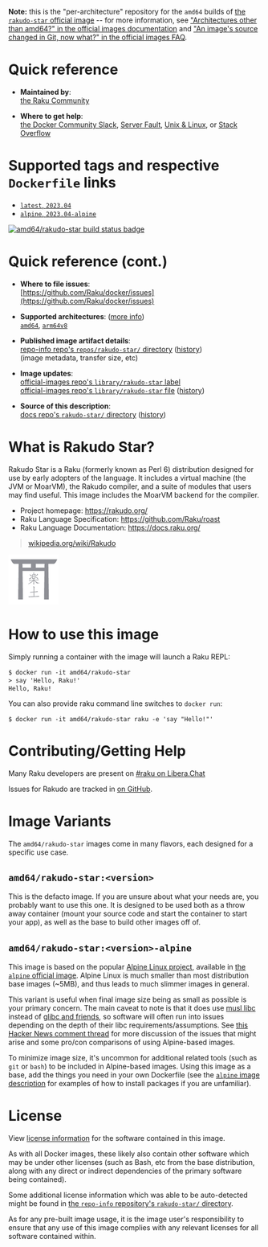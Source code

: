 <!--

********************************************************************************

WARNING:

    DO NOT EDIT "rakudo-star/README.md"

    IT IS AUTO-GENERATED

    (from the other files in "rakudo-star/" combined with a set of templates)

********************************************************************************

-->

**Note:** this is the "per-architecture" repository for the `amd64` builds of [the `rakudo-star` official image](https://hub.docker.com/_/rakudo-star) -- for more information, see ["Architectures other than amd64?" in the official images documentation](https://github.com/docker-library/official-images#architectures-other-than-amd64) and ["An image's source changed in Git, now what?" in the official images FAQ](https://github.com/docker-library/faq#an-images-source-changed-in-git-now-what).

# Quick reference

-	**Maintained by**:  
	[the Raku Community](https://github.com/Raku/docker)

-	**Where to get help**:  
	[the Docker Community Slack](https://dockr.ly/comm-slack), [Server Fault](https://serverfault.com/help/on-topic), [Unix & Linux](https://unix.stackexchange.com/help/on-topic), or [Stack Overflow](https://stackoverflow.com/help/on-topic)

# Supported tags and respective `Dockerfile` links

-	[`latest`, `2023.04`](https://github.com/Raku/docker/blob/908f33d76c1437ddfdee8596049d8a9877c03d60/2023.04/bullseye/Dockerfile)
-	[`alpine`, `2023.04-alpine`](https://github.com/Raku/docker/blob/908f33d76c1437ddfdee8596049d8a9877c03d60/2023.04/alpine3.17/Dockerfile)

[![amd64/rakudo-star build status badge](https://img.shields.io/jenkins/s/https/doi-janky.infosiftr.net/job/multiarch/job/amd64/job/rakudo-star.svg?label=amd64/rakudo-star%20%20build%20job)](https://doi-janky.infosiftr.net/job/multiarch/job/amd64/job/rakudo-star/)

# Quick reference (cont.)

-	**Where to file issues**:  
	[https://github.com/Raku/docker/issues](https://github.com/Raku/docker/issues)

-	**Supported architectures**: ([more info](https://github.com/docker-library/official-images#architectures-other-than-amd64))  
	[`amd64`](https://hub.docker.com/r/amd64/rakudo-star/), [`arm64v8`](https://hub.docker.com/r/arm64v8/rakudo-star/)

-	**Published image artifact details**:  
	[repo-info repo's `repos/rakudo-star/` directory](https://github.com/docker-library/repo-info/blob/master/repos/rakudo-star) ([history](https://github.com/docker-library/repo-info/commits/master/repos/rakudo-star))  
	(image metadata, transfer size, etc)

-	**Image updates**:  
	[official-images repo's `library/rakudo-star` label](https://github.com/docker-library/official-images/issues?q=label%3Alibrary%2Frakudo-star)  
	[official-images repo's `library/rakudo-star` file](https://github.com/docker-library/official-images/blob/master/library/rakudo-star) ([history](https://github.com/docker-library/official-images/commits/master/library/rakudo-star))

-	**Source of this description**:  
	[docs repo's `rakudo-star/` directory](https://github.com/docker-library/docs/tree/master/rakudo-star) ([history](https://github.com/docker-library/docs/commits/master/rakudo-star))

# What is Rakudo Star?

Rakudo Star is a Raku (formerly known as Perl 6) distribution designed for use by early adopters of the language. It includes a virtual machine (the JVM or MoarVM), the Rakudo compiler, and a suite of modules that users may find useful. This image includes the MoarVM backend for the compiler.

-	Project homepage: https://rakudo.org/
-	Raku Language Specification: https://github.com/Raku/roast
-	Raku Language Documentation: https://docs.raku.org/

> [wikipedia.org/wiki/Rakudo](https://en.wikipedia.org/wiki/Rakudo)

![logo](https://raw.githubusercontent.com/docker-library/docs/48ac05ac94903844bfbdea1fb361676a904f9d85/rakudo-star/logo.png)

# How to use this image

Simply running a container with the image will launch a Raku REPL:

```console
$ docker run -it amd64/rakudo-star
> say 'Hello, Raku!'
Hello, Raku!
```

You can also provide raku command line switches to `docker run`:

```console
$ docker run -it amd64/rakudo-star raku -e 'say "Hello!"'
```

# Contributing/Getting Help

Many Raku developers are present on [#raku on Libera.Chat](https://kiwiirc.com/client/irc.libera.chat/#raku)

Issues for Rakudo are tracked in [on GitHub](https://github.com/rakudo/rakudo/issues).

# Image Variants

The `amd64/rakudo-star` images come in many flavors, each designed for a specific use case.

## `amd64/rakudo-star:<version>`

This is the defacto image. If you are unsure about what your needs are, you probably want to use this one. It is designed to be used both as a throw away container (mount your source code and start the container to start your app), as well as the base to build other images off of.

## `amd64/rakudo-star:<version>-alpine`

This image is based on the popular [Alpine Linux project](https://alpinelinux.org), available in [the `alpine` official image](https://hub.docker.com/_/alpine). Alpine Linux is much smaller than most distribution base images (~5MB), and thus leads to much slimmer images in general.

This variant is useful when final image size being as small as possible is your primary concern. The main caveat to note is that it does use [musl libc](https://musl.libc.org) instead of [glibc and friends](https://www.etalabs.net/compare_libcs.html), so software will often run into issues depending on the depth of their libc requirements/assumptions. See [this Hacker News comment thread](https://news.ycombinator.com/item?id=10782897) for more discussion of the issues that might arise and some pro/con comparisons of using Alpine-based images.

To minimize image size, it's uncommon for additional related tools (such as `git` or `bash`) to be included in Alpine-based images. Using this image as a base, add the things you need in your own Dockerfile (see the [`alpine` image description](https://hub.docker.com/_/alpine/) for examples of how to install packages if you are unfamiliar).

# License

View [license information](https://github.com/rakudo/star/blob/master/LICENSE) for the software contained in this image.

As with all Docker images, these likely also contain other software which may be under other licenses (such as Bash, etc from the base distribution, along with any direct or indirect dependencies of the primary software being contained).

Some additional license information which was able to be auto-detected might be found in [the `repo-info` repository's `rakudo-star/` directory](https://github.com/docker-library/repo-info/tree/master/repos/rakudo-star).

As for any pre-built image usage, it is the image user's responsibility to ensure that any use of this image complies with any relevant licenses for all software contained within.
